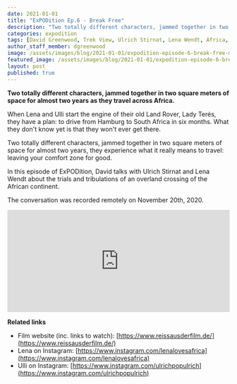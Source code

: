 ```yaml
---
date: 2021-01-01
title: "ExPODition Ep.6 - Break Free"
description: "Two totally different characters, jammed together in two square meters of space for almost two years as they travel across Africa."
categories: expodition
tags: [David Greenwood, Trek View, Ulrich Stirnat, Lena Wendt, Africa, Land Rover, overland]
author_staff_member: dgreenwood
image: /assets/images/blog/2021-01-01/expodition-episode-6-break-free-meta.jpg
featured_image: /assets/images/blog/2021-01-01/expodition-episode-6-break-free-sm.jpg
layout: post
published: true
---
```


**Two totally different characters, jammed together in two square meters of space for almost two years as they travel across Africa.**

When Lena and Ulli start the engine of their old Land Rover, Lady Terés, they have a plan: to drive from Hamburg to South Africa in six months. What they don't know yet is that they won't ever get there.

Two totally different characters, jammed together in two square meters of space for almost two years, they experience what it really means to travel: leaving your comfort zone for good. 

In this episode of ExPODition, David talks with  Ulrich Stirnat and Lena Wendt about the trials and tribulations of an overland crossing of the African continent. 

The conversation was recorded remotely on November 20th, 2020.

<iframe src="https://open.spotify.com/embed-podcast/episode/4CbTHVhuS9vk5fncJBkUiu" width="100%" height="232" frameborder="0" allowtransparency="true" allow="encrypted-media"></iframe>

**Related links**

* Film website (inc. links to watch): [https://www.reissausderfilm.de/](https://www.reissausderfilm.de/)
* Lena on Instagram: [https://www.instagram.com/lenalovesafrica](https://www.instagram.com/lenalovesafrica)
* Ulli on Instagram: [https://www.instagram.com/ulrichpopulrich](https://www.instagram.com/ulrichpopulrich)